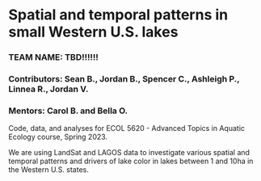 # Spatial and temporal patterns in small Western U.S. lakes 

### TEAM NAME: TBD!!!!!! 
### Contributors: Sean B., Jordan B., Spencer C., Ashleigh P., Linnea R., Jordan V.
### Mentors: Carol B. and Bella O. 

Code, data, and analyses for ECOL 5620 - Advanced Topics in Aquatic Ecology course, Spring 2023.

We are using LandSat and LAGOS data to investigate various spatial and temporal patterns and drivers of lake color in lakes between 1 and 10ha in the Western U.S. states.

